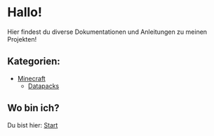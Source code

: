 # Hallo!

Hier findest du diverse Dokumentationen und Anleitungen zu meinen Projekten!

## Kategorien:

- [Minecraft](https://rafaelurben.github.io/minecraft)
  - [Datapacks](https://rafaelurben.github.io/minecraft/datapacks)



## Wo bin ich?

Du bist hier: [Start](https://rafaelurben.github.io)

